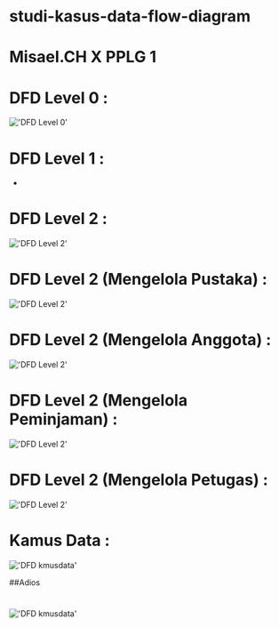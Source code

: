 # studi-kasus-data-flow-diagram
# Misael.CH X PPLG 1
# DFD Level 0 :
!['DFD Level 0'](https://a.top4top.io/p_2600vaiu61.jpeg)
# DFD Level 1 :
-
# DFD Level 2 :
!['DFD Level 2'](https://e.top4top.io/p_2600qu0fn1.jpeg)

# DFD Level 2 (Mengelola Pustaka) :
!['DFD Level 2'](https://e.top4top.io/p_260019yzm1.png)

# DFD Level 2 (Mengelola Anggota) :
!['DFD Level 2'](https://c.top4top.io/p_2600h1ptn1.png)

# DFD Level 2 (Mengelola Peminjaman) :
!['DFD Level 2'](https://i.top4top.io/p_2600gone91.png)

# DFD Level 2 (Mengelola Petugas) :
!['DFD Level 2'](https://j.top4top.io/p_2600g7mgc0.jpeg)

# Kamus Data :
!['DFD kmusdata'](https://e.top4top.io/p_2600ax1kx1.jpeg)

##Adios
#
!['DFD kmusdata'](https://media.tenor.com/85qsz-9jRVQAAAAC/cropped-sad.gif)

